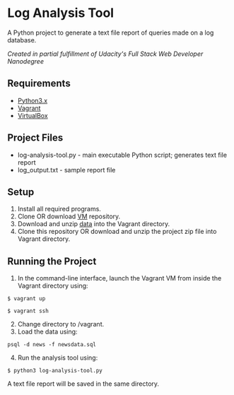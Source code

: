 # Log Analysis Tool

A Python project to generate a text file report of queries made on a log database.

_Created in partial fulfillment of Udacity's Full Stack Web Developer Nanodegree_

## Requirements
* [Python3.x](https://www.python.org/)
* [Vagrant](https://www.vagrantup.com/)
* [VirtualBox](https://www.virtualbox.org/)

## Project Files
* log-analysis-tool.py - main executable Python script; generates text file report
* log_output.txt - sample report file 

## Setup
1. Install all required programs.
2. Clone OR download [VM](https://github.com/udacity/fullstack-nanodegree-vm) repository.
3. Download and unzip [data](https://d17h27t6h515a5.cloudfront.net/topher/2016/August/57b5f748_newsdata/newsdata.zip) into the Vagrant directory.
4. Clone this repository OR download and unzip the project zip file into Vagrant directory.

## Running the Project
1. In the command-line interface, launch the Vagrant VM from inside the Vagrant directory using:

`$ vagrant up`

`$ vagrant ssh`

2. Change directory to /vagrant.
3. Load the data using:

`psql -d news -f newsdata.sql`

4. Run the analysis tool using:

`$ python3 log-analysis-tool.py`


A text file report will be saved in the same directory.

